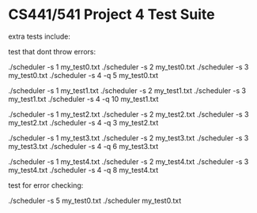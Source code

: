 # CS441/541 Project 4 Test Suite
extra tests include:

test that dont throw errors:

./scheduler -s 1 my_test0.txt
./scheduler -s 2 my_test0.txt
./scheduler -s 3 my_test0.txt
./scheduler -s 4 -q 5 my_test0.txt

./scheduler -s 1 my_test1.txt
./scheduler -s 2 my_test1.txt
./scheduler -s 3 my_test1.txt
./scheduler -s 4 -q 10 my_test1.txt

./scheduler -s 1 my_test2.txt
./scheduler -s 2 my_test2.txt
./scheduler -s 3 my_test2.txt
./scheduler -s 4 -q 3 my_test2.txt

./scheduler -s 1 my_test3.txt
./scheduler -s 2 my_test3.txt
./scheduler -s 3 my_test3.txt
./scheduler -s 4 -q 6 my_test3.txt

./scheduler -s 1 my_test4.txt
./scheduler -s 2 my_test4.txt
./scheduler -s 3 my_test4.txt
./scheduler -s 4 -q 8 my_test4.txt

test for error checking:

./scheduler -s 5 my_test0.txt
./scheduler my_test0.txt